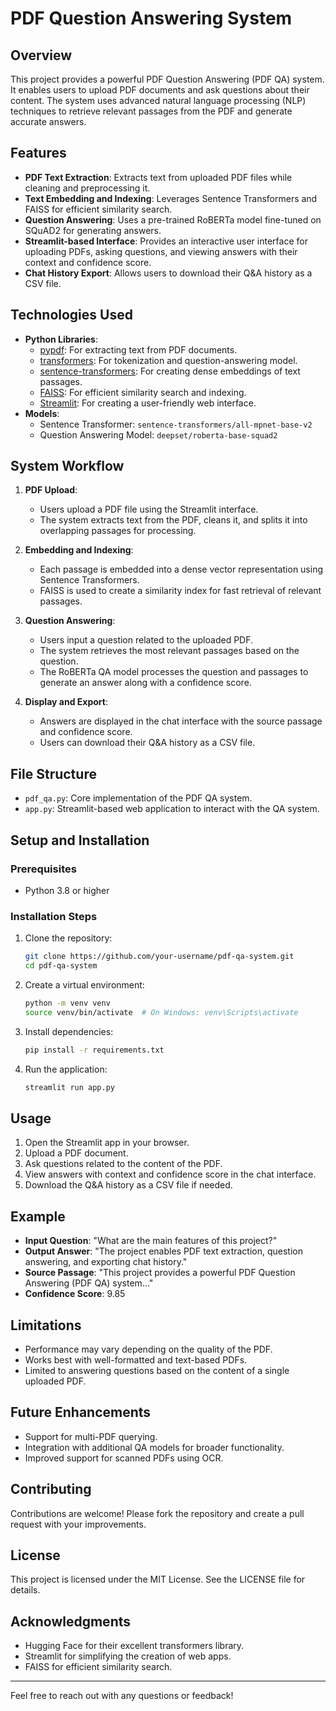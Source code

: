 # PDF Question Answering System

## Overview

This project provides a powerful PDF Question Answering (PDF QA) system. It enables users to upload PDF documents and ask questions about their content. The system uses advanced natural language processing (NLP) techniques to retrieve relevant passages from the PDF and generate accurate answers.

## Features

- **PDF Text Extraction**: Extracts text from uploaded PDF files while cleaning and preprocessing it.
- **Text Embedding and Indexing**: Leverages Sentence Transformers and FAISS for efficient similarity search.
- **Question Answering**: Uses a pre-trained RoBERTa model fine-tuned on SQuAD2 for generating answers.
- **Streamlit-based Interface**: Provides an interactive user interface for uploading PDFs, asking questions, and viewing answers with their context and confidence score.
- **Chat History Export**: Allows users to download their Q&A history as a CSV file.

## Technologies Used

- **Python Libraries**:
  - [pypdf](https://pypi.org/project/pypdf): For extracting text from PDF documents.
  - [transformers](https://huggingface.co/docs/transformers/): For tokenization and question-answering model.
  - [sentence-transformers](https://www.sbert.net/): For creating dense embeddings of text passages.
  - [FAISS](https://faiss.ai/): For efficient similarity search and indexing.
  - [Streamlit](https://streamlit.io/): For creating a user-friendly web interface.
- **Models**:
  - Sentence Transformer: `sentence-transformers/all-mpnet-base-v2`
  - Question Answering Model: `deepset/roberta-base-squad2`

## System Workflow

1. **PDF Upload**:
   - Users upload a PDF file using the Streamlit interface.
   - The system extracts text from the PDF, cleans it, and splits it into overlapping passages for processing.

2. **Embedding and Indexing**:
   - Each passage is embedded into a dense vector representation using Sentence Transformers.
   - FAISS is used to create a similarity index for fast retrieval of relevant passages.

3. **Question Answering**:
   - Users input a question related to the uploaded PDF.
   - The system retrieves the most relevant passages based on the question.
   - The RoBERTa QA model processes the question and passages to generate an answer along with a confidence score.

4. **Display and Export**:
   - Answers are displayed in the chat interface with the source passage and confidence score.
   - Users can download their Q&A history as a CSV file.

## File Structure

- `pdf_qa.py`: Core implementation of the PDF QA system.
- `app.py`: Streamlit-based web application to interact with the QA system.

## Setup and Installation

### Prerequisites
- Python 3.8 or higher

### Installation Steps
1. Clone the repository:
   ```bash
   git clone https://github.com/your-username/pdf-qa-system.git
   cd pdf-qa-system
   ```
2. Create a virtual environment:
   ```bash
   python -m venv venv
   source venv/bin/activate  # On Windows: venv\Scripts\activate
   ```
3. Install dependencies:
   ```bash
   pip install -r requirements.txt
   ```
4. Run the application:
   ```bash
   streamlit run app.py
   ```

## Usage

1. Open the Streamlit app in your browser.
2. Upload a PDF document.
3. Ask questions related to the content of the PDF.
4. View answers with context and confidence score in the chat interface.
5. Download the Q&A history as a CSV file if needed.

## Example

- **Input Question**: "What are the main features of this project?"
- **Output Answer**: "The project enables PDF text extraction, question answering, and exporting chat history."
- **Source Passage**: "This project provides a powerful PDF Question Answering (PDF QA) system..."
- **Confidence Score**: 9.85

## Limitations

- Performance may vary depending on the quality of the PDF.
- Works best with well-formatted and text-based PDFs.
- Limited to answering questions based on the content of a single uploaded PDF.

## Future Enhancements

- Support for multi-PDF querying.
- Integration with additional QA models for broader functionality.
- Improved support for scanned PDFs using OCR.

## Contributing

Contributions are welcome! Please fork the repository and create a pull request with your improvements.

## License

This project is licensed under the MIT License. See the LICENSE file for details.

## Acknowledgments

- Hugging Face for their excellent transformers library.
- Streamlit for simplifying the creation of web apps.
- FAISS for efficient similarity search.

---

Feel free to reach out with any questions or feedback!


